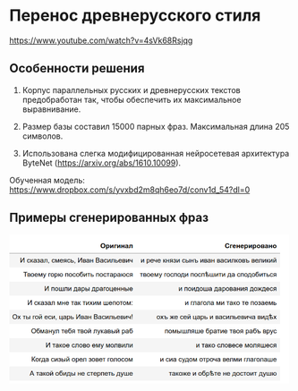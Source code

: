 # Перенос древнерусского стиля

https://www.youtube.com/watch?v=4sVk68Rsjqg

## Особенности решения

1) Корпус параллельных русских и древнерусских текстов предобработан так, чтобы обеспечить их максимальное выравнивание.

2) Размер базы составил 15000 парных фраз. Максимальная длина 205 символов.

3) Использована слегка модифицированная нейросетевая архитектура ByteNet (https://arxiv.org/abs/1610.10099).

Обученная модель: https://www.dropbox.com/s/yvxbd2m8qh6eo7d/conv1d_54?dl=0


## Примеры сгенерированных фраз

<img src="https://github.com/Ivanx32/NeuralTranslation/blob/master/example.png"  width="500">



